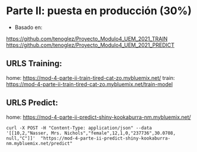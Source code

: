 # Parte II: puesta en producción (30%)

* Basado en: 

https://github.com/tenoglez/Proyecto_Modulo4_UEM_2021_TRAIN
https://github.com/tenoglez/Proyecto_Modulo4_UEM_2021_PREDICT


## URLS Training: 
 home: https://mod-4-parte-ii-train-tired-cat-zo.mybluemix.net/
 train: https://mod-4-parte-ii-train-tired-cat-zo.mybluemix.net/train-model

## URLS Predict:
 home: https://mod-4-parte-ii-predict-shiny-kookaburra-nm.mybluemix.net/
 ```
 curl -X POST -H "Content-Type: application/json" --data '[[10,2,"Nasser, Mrs. Nichols","female",12,1,0,"237736",30.0708, null,"C"]]'  "https://mod-4-parte-ii-predict-shiny-kookaburra-nm.mybluemix.net/predict"
 ```
